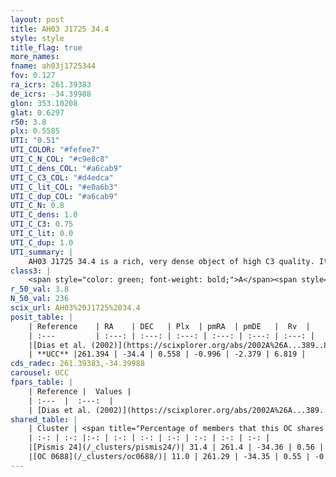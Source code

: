```yaml
---
layout: post
title: AH03 J1725 34.4
style: style
title_flag: true
more_names: 
fname: ah03j1725344
fov: 0.127
ra_icrs: 261.39383
de_icrs: -34.39988
glon: 353.10208
glat: 0.6297
r50: 3.8
plx: 0.5585
UTI: "0.51"
UTI_COLOR: "#fefee7"
UTI_C_N_COL: "#c9e8c8"
UTI_C_dens_COL: "#a6cab9"
UTI_C_C3_COL: "#d4edca"
UTI_C_lit_COL: "#e0a6b3"
UTI_C_dup_COL: "#a6cab9"
UTI_C_N: 0.8
UTI_C_dens: 1.0
UTI_C_C3: 0.75
UTI_C_lit: 0.0
UTI_C_dup: 1.0
UTI_summary: |
    AH03 J1725 34.4 is a rich, very dense object of high C3 quality. It is rarely studied in the literature, with no articles listed in the last 23 years.<br><br>This object shares a moderate percentage of members with at least one entry reported in the same catalogue.
class3: |
    <span style="color: green; font-weight: bold;">A</span><span style="color: #FFC300; font-weight: bold;">B</span>
r_50_val: 3.8
N_50_val: 236
scix_url: AH03%20J1725%2034.4
posit_table: |
    | Reference    | RA    | DEC   | Plx  | pmRA  | pmDE   |  Rv  |
    | :---         | :---: | :---: | :---: | :---: | :---: | :---: |
    |[Dias et al. (2002)](https://scixplorer.org/abs/2002A%26A...389..871D) | 261.383 | -34.406 | -- | -- | -- | -- |
    | **UCC** |261.394 | -34.4 | 0.558 | -0.996 | -2.379 | 6.819 | 
cds_radec: 261.39383,-34.39988
carousel: UCC
fpars_table: |
    | Reference |  Values |
    | :---  |  :---:  |
    | [Dias et al. (2002)](https://scixplorer.org/abs/2002A%26A...389..871D) | `E(B-V)=1.58, Dist=290.0, Age=6.85` |
shared_table: |
    | Cluster | <span title="Percentage of members that this OC shares with the ones listed">%</span>   | RA   | DEC   | Plx   | pmRA  | pmDE  | Rv | UTI |
    | :-: | :-: |:-: | :-: | :-: | :-: | :-: | :-: | :-: |
    |[Pismis 24](/_clusters/pismis24/)| 31.4 | 261.4 | -34.36 | 0.56 | -0.95 | -2.53 | 9.47 |0.59 |
    |[OC 0688](/_clusters/oc0688/)| 11.0 | 261.29 | -34.35 | 0.55 | -0.91 | -2.15 | 18.21 |0.05 |
---
```

